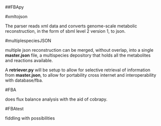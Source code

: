 ##FBApy

#xmltojson

The parser reads xml data and converts genome-scale metabolic reconstruction, in the form of sbml level 2 
version 1, to json. 


#multiplespeciesJSON

multiple json reconstruction can be merged, without overlap, into a single **master.json** file, a multispecies 
depository that holds all the metabolites and reactions available.

A **retriever.py** will be setup to allow for selective retrieval of information from **master.json**, to allow for
portability cross internet and interoperability with database/fba.


#FBA

does flux balance analysis with the aid of cobrapy.


#FBAtest

fiddling with possibilities
